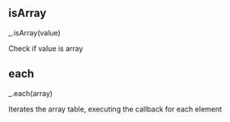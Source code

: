 isArray
---

_.isArray(value)

Check if value is array


each
---

_.each(array)

Iterates the array table, executing the callback for each element


